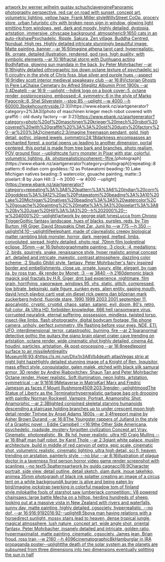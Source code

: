 [artwork by werner wilhelm gustav schuch](https://www.ebank.nz/aiartgenerator?category=artwork%20by%20werner%20wilhelm%20gustav%20schuch)[clay](https://www.ebank.nz/aiartgenerator?category=clay)[engine](https://www.ebank.nz/aiartgenerator?category=engine)[Panoramic photography perspective, red car on road with sunset, concept art, volumetric lighting, yellow haze, Frank Miller style](https://www.ebank.nz/aiartgenerator?category=Panoramic%20photography%20perspective%2C%20red%20car%20on%20road%20with%20sunset%2C%20concept%20art%2C%20volumetric%20lighting%2C%20yellow%20haze%2C%20Frank%20Miller%20style)[WillyStreet CoOp, grocery store, urban futuristic city with broken neon sign in window, glowing light emitting from windows, wet, dark and moody, highly detailed, dystopia, artstation, immersive, cityscape background, atmospheric](https://www.ebank.nz/aiartgenerator?category=WillyStreet%20CoOp%2C%20grocery%20store%2C%20urban%20futuristic%20city%20with%20broken%20neon%20sign%20in%20window%2C%20glowing%20light%20emitting%20from%20windows%2C%20wet%2C%20dark%20and%20moody%2C%20highly%20detailed%2C%20dystopia%2C%20artstation%2C%20immersive%2C%20cityscape%20background%2C%20atmospheric)[9:16](https://www.ebank.nz/aiartgenerator?category=9%3A16)[50 cats in an auto-rikshaw](https://www.ebank.nz/aiartgenerator?category=50%20cats%20in%20an%20auto-rikshaw)[Psychadelic, Ripple, Sakura, Zen village, Buddha Centred, Nondual, High res, Highly detailed intricate stunningly beautiful image, Matte painting, banner --ar 16:9](https://www.ebank.nz/aiartgenerator?category=Psychadelic%2C%20Ripple%2C%20Sakura%2C%20Zen%20village%2C%20Buddha%20Centred%2C%20Nondual%2C%20High%20res%2C%20Highly%20detailed%20intricate%20stunningly%20beautiful%20image%2C%20Matte%20painting%2C%20banner%20--ar%2016%3A9)[/imagine athena tarot card; hyperrealistic, 8k, ornate, detailed illustration, rendered, god rays, high quality; with symbolic elements --ar 10:16](https://www.ebank.nz/aiartgenerator?category=/imagine%20athena%20tarot%20card%3B%20hyperrealistic%2C%208k%2C%20ornate%2C%20detailed%20illustration%2C%20rendered%2C%20god%20rays%2C%20high%20quality%3B%20with%20symbolic%20elements%20--ar%2010%3A16)[fractal storm with Dunhuang acting Bodhifattva, glowing sun mandala in the back, by Peter Mohrbacher  --ar 9:16](https://www.ebank.nz/aiartgenerator?category=fractal%20storm%20with%20Dunhuang%20acting%20Bodhifattva%2C%20glowing%20sun%20mandala%20in%20the%20back%2C%20by%20Peter%20Mohrbacher%20%20--ar%209%3A16)[highly detailed othrographic top down octane texture of psychadelic sci fi circuitry in the style of Chris foss, blue silver and purple hues --aspect 16:9](https://www.ebank.nz/aiartgenerator?category=highly%20detailed%20othrographic%20top%20down%20octane%20texture%20of%20psychadelic%20sci%20fi%20circuitry%20in%20the%20style%20of%20Chris%20foss%2C%20blue%20silver%20and%20purple%20hues%20--aspect%2016%3A9)[ridley scott interior medieval speakeasy club --ar 16:8](https://www.ebank.nz/aiartgenerator?category=ridley%20scott%20interior%20medieval%20speakeasy%20club%20--ar%2016%3A8)[Victorian Ghosts in Pere LaChaise Cemetary  by Alfred Stieglitz Albumin Print 1900s --ar 3:4](https://www.ebank.nz/aiartgenerator?category=Victorian%20Ghosts%20in%20Pere%20LaChaise%20Cemetary%20%20by%20Alfred%20Stieglitz%20Albumin%20Print%201900s%20--ar%203%3A4)[Deatelli --ar 16:9 --uplight --hd](https://www.ebank.nz/aiartgenerator?category=Deatelli%20--ar%2016%3A9%20--uplight%20--hd)[ink logo on a book cover::5, octane render, postprocessing, embossed::4, symmetry::6 in the style of Marko Pagoçnik::6, Shel Silverstein --stop 85 --uplight --w 4000 --h 6000](https://www.ebank.nz/aiartgenerator?category=ink%20logo%20on%20a%20book%20cover%3A%3A5%2C%20octane%20render%2C%20postprocessing%2C%20embossed%3A%3A4%2C%20symmetry%3A%3A6%20in%20the%20style%20of%20Marko%20Pago%C3%A7nik%3A%3A6%2C%20Shel%20Silverstein%20--stop%2085%20--uplight%20--w%204000%20--h%206000)[0.3](https://www.ebank.nz/aiartgenerator?category=0.3)[bokeh](https://www.ebank.nz/aiartgenerator?category=bokeh)[countryside.](https://www.ebank.nz/aiartgenerator?category=countryside.)[2:3](https://www.ebank.nz/aiartgenerator?category=2%3A3)[photo of maschinen krieger mech robot covered with graffiti :: old dusty factory --ar 3:2](https://www.ebank.nz/aiartgenerator?category=photo%20of%20maschinen%20krieger%20mech%20robot%20covered%20with%20graffiti%20%3A%3A%20old%20dusty%20factory%20--ar%203%3A2)[cinematic](https://www.ebank.nz/aiartgenerator?category=cinematic)[2:3](https://www.ebank.nz/aiartgenerator?category=2%3A3)[/imagine freemason pendant, gold, high detail, gothic, inlayed jewels, symmetric](https://www.ebank.nz/aiartgenerator?category=/imagine%20freemason%20pendant%2C%20gold%2C%20high%20detail%2C%20gothic%2C%20inlayed%20jewels%2C%20symmetric)[24:18](https://www.ebank.nz/aiartgenerator?category=24%3A18)[darkness encompasses an enchanted forest, a portal opens up leading to another dimension, portal centered, this portal is made from tree bark and branches, photo realism, POV ground floor --uplight](https://www.ebank.nz/aiartgenerator?category=darkness%20encompasses%20an%20enchanted%20forest%2C%20a%20portal%20opens%20up%20leading%20to%20another%20dimension%2C%20portal%20centered%2C%20this%20portal%20is%20made%20from%20tree%20bark%20and%20branches%2C%20photo%20realism%2C%20POV%20ground%20floor%20--uplight)[cute furry monster in Pixar with star, colorful, volumetric lighting, 4k, photorealistic](https://www.ebank.nz/aiartgenerator?category=cute%20furry%20monster%20in%20Pixar%20with%20star%2C%20colorful%2C%20volumetric%20lighting%2C%204k%2C%20photorealistic)[incoherent:-1](https://www.ebank.nz/aiartgenerator?category=incoherent%3A-1)[fire.](https://www.ebank.nz/aiartgenerator?category=fire.)[photograph](https://www.ebank.nz/aiartgenerator?category=photograph)[repeating::8 pattern::6 indian corn goddess::12 as Potawatomi beading::10 Lake Michigan natives beading::5 watercolor, gouache painting, matte::3 pixelart::8 by Joan Hill::3 --h 2000 --w 4000 --uplight](https://www.ebank.nz/aiartgenerator?category=repeating%3A%3A8%20pattern%3A%3A6%20indian%20corn%20goddess%3A%3A12%20as%20Potawatomi%20beading%3A%3A10%20Lake%20Michigan%20natives%20beading%3A%3A5%20watercolor%2C%20gouache%20painting%2C%20matte%3A%3A3%20pixelart%3A%3A8%20by%20Joan%20Hill%3A%3A3%20--h%202000%20--w%204000%20--uplight)[artwork by george platt lynes](https://www.ebank.nz/aiartgenerator?category=artwork%20by%20george%20platt%20lynes)[Lucca from Chrono Trigger](https://www.ebank.nz/aiartgenerator?category=Lucca%20from%20Chrono%20Trigger)[Gothic fantasy landscape, hues of blacks, purples, reds, by Tim Burton, HR Giger, David Stoupakis Chet Zar, Junji Ito —w 775 —h 350 --uplight](https://www.ebank.nz/aiartgenerator?category=Gothic%20fantasy%20landscape%2C%20hues%20of%20blacks%2C%20purples%2C%20reds%2C%20by%20Tim%20Burton%2C%20HR%20Giger%2C%20David%20Stoupakis%20Chet%20Zar%2C%20Junji%20Ito%20%E2%80%94w%20775%20%E2%80%94h%20350%20--uplight)[14:10](https://www.ebank.nz/aiartgenerator?category=14%3A10)[--uplight](https://www.ebank.nz/aiartgenerator?category=--uplight)[life](https://www.ebank.nz/aiartgenerator?category=life)[](https://www.ebank.nz/aiartgenerator?category=)[elephant,,made of clay](https://www.ebank.nz/aiartgenerator?category=elephant%2C%2Cmade%20of%20clay)[realistic creepy biological matter rambling blob monster, horror, dark, merged, melted, limbs, convoluted, spread, highly detailed, photo real, 70mm film look](https://www.ebank.nz/aiartgenerator?category=realistic%20creepy%20biological%20matter%20rambling%20blob%20monster%2C%20horror%2C%20dark%2C%20merged%2C%20melted%2C%20limbs%2C%20convoluted%2C%20spread%2C%20highly%20detailed%2C%20photo%20real%2C%2070mm%20film%20look)[retinal eclipse, 35mm —ar 16:9](https://www.ebank.nz/aiartgenerator?category=retinal%20eclipse%2C%2035mm%20%E2%80%94ar%2016%3A9)[photograph](https://www.ebank.nz/aiartgenerator?category=photograph)[matte painting: :3 clock: :4, medallions: :2, birds, squirrels, snake, renaissance style, hyper realistic animal concept art, detailed and intricate, majestic, contrast atmosphere, dazzling color scheme: :2 Studio Ghibli style, fantasy, Peter Mohrbacher's fairy inspired border and embellishments, close up, ornate, luxury, elite, elegant, by ruan jia, by ross tran, 4k render,by Monet: :3 --w 3840 --h 2160](https://www.ebank.nz/aiartgenerator?category=matte%20painting%3A%20%3A3%20clock%3A%20%3A4%2C%20medallions%3A%20%3A2%2C%20birds%2C%20squirrels%2C%20snake%2C%20renaissance%20style%2C%20hyper%20realistic%20animal%20concept%20art%2C%20detailed%20and%20intricate%2C%20majestic%2C%20contrast%20atmosphere%2C%20dazzling%20color%20scheme%3A%20%3A2%20Studio%20Ghibli%20style%2C%20fantasy%2C%20Peter%20Mohrbacher%27s%20fairy%20inspired%20border%20and%20embellishments%2C%20close%20up%2C%20ornate%2C%20luxury%2C%20elite%2C%20elegant%2C%20by%20ruan%20jia%2C%20by%20ross%20tran%2C%204k%20render%2Cby%20Monet%3A%20%3A3%20--w%203840%20--h%202160)[demonic black magick sigil fractals by H.R. Giger, dmt bad experience, nightmare, film grain, horrifying, vaporwave, windows 95, vhs, static, glitch, compressed, low bitrate, beksinski, pale figure, sunken eyes, alien entity, gaping mouth, david lynch playboi carti yeat vin diesel rick owens dan bilzerian mark zuckerberg hybrid, fluoride stare, 1990 1999 2003 2001 september 11, apocalyptic, cryptic, cryptid, chaos, satan, satanic, evil, doom, 80's, retro, full color, 4k Ultra HD, forbidden knowledge, 666 hell ransomware virus, corrupted neuralink, eternal suffering, possession, mindless, twisted torso, insect-like limbs, flash photography, digital bodycam footage, flip phone camera, unholy, perfect symmetry, life flashing before your eyes, NDE, ETI, UFO, interdimensional, terror, catastrophic, burning, fire --ar 2:1](https://www.ebank.nz/aiartgenerator?category=demonic%20black%20magick%20sigil%20fractals%20by%20H.R.%20Giger%2C%20dmt%20bad%20experience%2C%20nightmare%2C%20film%20grain%2C%20horrifying%2C%20vaporwave%2C%20windows%2095%2C%20vhs%2C%20static%2C%20glitch%2C%20compressed%2C%20low%20bitrate%2C%20beksinski%2C%20pale%20figure%2C%20sunken%20eyes%2C%20alien%20entity%2C%20gaping%20mouth%2C%20david%20lynch%20playboi%20carti%20yeat%20vin%20diesel%20rick%20owens%20dan%20bilzerian%20mark%20zuckerberg%20hybrid%2C%20fluoride%20stare%2C%201990%201999%202003%202001%20september%2011%2C%20apocalyptic%2C%20cryptic%2C%20cryptid%2C%20chaos%2C%20satan%2C%20satanic%2C%20evil%2C%20doom%2C%2080%27s%2C%20retro%2C%20full%20color%2C%204k%20Ultra%20HD%2C%20forbidden%20knowledge%2C%20666%20hell%20ransomware%20virus%2C%20corrupted%20neuralink%2C%20eternal%20suffering%2C%20possession%2C%20mindless%2C%20twisted%20torso%2C%20insect-like%20limbs%2C%20flash%20photography%2C%20digital%20bodycam%20footage%2C%20flip%20phone%20camera%2C%20unholy%2C%20perfect%20symmetry%2C%20life%20flashing%20before%20your%20eyes%2C%20NDE%2C%20ETI%2C%20UFO%2C%20interdimensional%2C%20terror%2C%20catastrophic%2C%20burning%2C%20fire%20--ar%202%3A1)[paranormal detective gothic the guitars the piano brain planet crater cave trending on artstation, octane render, wide cinematic shot highly detailed, cinema 4d, houdini, particles, artstation, 4k post-processing --ar 16:8](https://www.ebank.nz/aiartgenerator?category=paranormal%20detective%20gothic%20the%20guitars%20the%20piano%20brain%20planet%20crater%20cave%20trending%20on%20artstation%2C%20octane%20render%2C%20wide%20cinematic%20shot%20highly%20detailed%2C%20cinema%204d%2C%20houdini%2C%20particles%2C%20artstation%2C%204k%20post-processing%20--ar%2016%3A8)[needlepoint surface to air missile](https://www.ebank.nz/aiartgenerator?category=needlepoint%20surface%20to%20air%20missile)[Antireality Museum](https://www.ebank.nz/aiartgenerator?category=Antireality%20Museum)[16:9](https://www.ebank.nz/aiartgenerator?category=16%3A9)[3:4](https://www.ebank.nz/aiartgenerator?category=3%3A4)[<https://s.mj.run/Dhx1n3A8Vb4>](https://www.ebank.nz/aiartgenerator?category=%3Chttps%3A//s.mj.run/Dhx1n3A8Vb4%3E)[death atlas](https://www.ebank.nz/aiartgenerator?category=death%20atlas)[Vegas strip at night light haze](https://www.ebank.nz/aiartgenerator?category=Vegas%20strip%20at%20night%20light%20haze)[](https://www.ebank.nz/aiartgenerator?category=)[Highly detailed stunning image of a Knight of Ren, Inquisitor, mass effect style, conquistador,  galen malek, etched with black silk samurai armor, 3D render by Andrei Riabovitchev, Shaun Tan and Peter Mohrbacher Octane render. Hyper realistic. Soft illumination. neon lights, artstation, symmetrical --ar 9:16](https://www.ebank.nz/aiartgenerator?category=Highly%20detailed%20stunning%20image%20of%20a%20Knight%20of%20Ren%2C%20Inquisitor%2C%20mass%20effect%20style%2C%20conquistador%2C%20%20galen%20malek%2C%20etched%20with%20black%20silk%20samurai%20armor%2C%203D%20render%20by%20Andrei%20Riabovitchev%2C%20Shaun%20Tan%20and%20Peter%20Mohrbacher%20Octane%20render.%20Hyper%20realistic.%20Soft%20illumination.%20neon%20lights%2C%20artstation%2C%20symmetrical%20--ar%209%3A16)[16:9](https://www.ebank.nz/aiartgenerator?category=16%3A9)[Metaverse in Matrix](https://www.ebank.nz/aiartgenerator?category=Metaverse%20in%20Matrix)[Karl Marx and Fredric Jameson as faces if Mount Rushmore](https://www.ebank.nz/aiartgenerator?category=Karl%20Marx%20and%20Fredric%20Jameson%20as%20faces%20if%20Mount%20Rushmore)[450](https://www.ebank.nz/aiartgenerator?category=450)[9:20](https://www.ebank.nz/aiartgenerator?category=9%3A20)[3:3](https://www.ebank.nz/aiartgenerator?category=3%3A3)[render](https://www.ebank.nz/aiartgenerator?category=render)[--uplight](https://www.ebank.nz/aiartgenerator?category=--uplight)[mood](https://www.ebank.nz/aiartgenerator?category=mood)[The Statue of Liberty as the Terminator](https://www.ebank.nz/aiartgenerator?category=The%20Statue%20of%20Liberty%20as%20the%20Terminator)[hyperrealistic garbage bag orb drooping with paint](https://www.ebank.nz/aiartgenerator?category=hyperrealistic%20garbage%20bag%20orb%20drooping%20with%20paint)[by Norman Rockwell, Vampire, Portrait, Anamorphic Shot, Anamorphic --ar 2:3](https://www.ebank.nz/aiartgenerator?category=by%20Norman%20Rockwell%2C%20Vampire%2C%20Portrait%2C%20Anamorphic%20Shot%2C%20Anamorphic%20--ar%202%3A3)[Blighted conjoined skeletal starving humanoids descending a staircase holding branches up to under crescent moon  high detail render Tintype by Ansel Adams 1800s --ar 3:4](https://www.ebank.nz/aiartgenerator?category=Blighted%20conjoined%20skeletal%20starving%20humanoids%20descending%20a%20staircase%20holding%20branches%20up%20to%20under%20crescent%20moon%20%20high%20detail%20render%20Tintype%20by%20Ansel%20Adams%201800s%20--ar%203%3A4)[freeport maine by Asher Brown Durand --ar 16:8](https://www.ebank.nz/aiartgenerator?category=freeport%20maine%20by%20Asher%20Brown%20Durand%20--ar%2016%3A8)[The Youngster rappers of Jutland in the style of a Graphic novel :: Eddie Campbell ::](https://www.ebank.nz/aiartgenerator?category=The%20Youngster%20rappers%20of%20Jutland%20in%20the%20style%20of%20a%20Graphic%20novel%20%3A%3A%20Eddie%20Campbell%20%3A%3A)[<16:9](https://www.ebank.nz/aiartgenerator?category=%3C16%3A9)[the Other Side Americana, psychedelic, roadside, mystery forgotten civilization Concept art Vray, Cinematic, photorealistic, 8k, 8k hd, hyper realistic, ultra HD Craig Mullins --ar 16:8](https://www.ebank.nz/aiartgenerator?category=the%20Other%20Side%20Americana%2C%20psychedelic%2C%20roadside%2C%20mystery%20forgotten%20civilization%20Concept%20art%20Vray%2C%20Cinematic%2C%20photorealistic%2C%208k%2C%208k%20hd%2C%20hyper%20realistic%2C%20ultra%20HD%20Craig%20Mullins%20--ar%2016%3A8)[half man half robot, by Karel Thole --ar 2:3](https://www.ebank.nz/aiartgenerator?category=half%20man%20half%20robot%2C%20by%20Karel%20Thole%20--ar%202%3A3)[giant white palace, muslim architecture, build in middle of red canyon of petra, epic scale, cinematic shot, volumetric realistic, cinematic lighting, ultra high detail, sci fi, heaven, trending on arstation, painterly style, --no blur --ar 8:16](https://www.ebank.nz/aiartgenerator?category=giant%20white%20palace%2C%20muslim%20architecture%2C%20build%20in%20middle%20of%20red%20canyon%20of%20petra%2C%20epic%20scale%2C%20cinematic%20shot%2C%20volumetric%20realistic%2C%20cinematic%20lighting%2C%20ultra%20high%20detail%2C%20sci%20fi%2C%20heaven%2C%20trending%20on%20arstation%2C%20painterly%20style%2C%20--no%20blur%20--ar%208%3A16)[illustration of plague doctor in a tavern](https://www.ebank.nz/aiartgenerator?category=illustration%20of%20plague%20doctor%20in%20a%20tavern)[psx first person horror video game render screenshot with scanlines --no text](https://www.ebank.nz/aiartgenerator?category=psx%20first%20person%20horror%20video%20game%20render%20screenshot%20with%20scanlines%20--no%20text)[5:3](https://www.ebank.nz/aiartgenerator?category=5%3A3)[patterns](https://www.ebank.nz/aiartgenerator?category=patterns)[artwork by guido cagnacci](https://www.ebank.nz/aiartgenerator?category=artwork%20by%20guido%20cagnacci)[16:9](https://www.ebank.nz/aiartgenerator?category=16%3A9)[Character portrait, side view, detail outline, detail sketch, slam dunk, inoue takehiko, anime](https://www.ebank.nz/aiartgenerator?category=Character%20portrait%2C%20side%20view%2C%20detail%20outline%2C%20detail%20sketch%2C%20slam%20dunk%2C%20inoue%20takehiko%2C%20anime)[a 35mm photograph of black ink splatter creating an image of a circus tent on a white background](https://www.ebank.nz/aiartgenerator?category=a%2035mm%20photograph%20of%20black%20ink%20splatter%20creating%20an%20image%20of%20a%20circus%20tent%20on%20a%20white%20background)[A burger is alive and being eaten by bird](https://www.ebank.nz/aiartgenerator?category=A%20burger%20is%20alive%20and%20being%20eaten%20by%20bird)[/imagine  jockstrap twerking  in  colorful meadow tom of finland style](https://www.ebank.nz/aiartgenerator?category=/imagine%20%20jockstrap%20twerking%20%20in%20%20colorful%20meadow%20tom%20of%20finland%20style)[,milokai](https://www.ebank.nz/aiartgenerator?category=%2Cmilokai)[the fools of stars](https://www.ebank.nz/aiartgenerator?category=the%20fools%20of%20stars)[hot saw lumberjack competition:: V8 powered chainsaws::](https://www.ebank.nz/aiartgenerator?category=hot%20saw%20lumberjack%20competition%3A%3A%20V8%20powered%20chainsaws%3A%3A)[large battle Mecha on a hilltop, herding hundreds of sheep, looking out at a massive vista in New Zealand with rivers and waterfalls, sunny day, matte painting, highly detailed, cgsociety, hyperrealistic, --no dof, --ar 16:9](https://www.ebank.nz/aiartgenerator?category=large%20battle%20Mecha%20on%20a%20hilltop%2C%20herding%20hundreds%20of%20sheep%2C%20looking%20out%20at%20a%20massive%20vista%20in%20New%20Zealand%20with%20rivers%20and%20waterfalls%2C%20sunny%20day%2C%20matte%20painting%2C%20highly%20detailed%2C%20cgsociety%2C%20hyperrealistic%2C%20--no%20dof%2C%20--ar%2016%3A9)[16:9](https://www.ebank.nz/aiartgenerator?category=16%3A9)[1920](https://www.ebank.nz/aiartgenerator?category=1920)[16:9](https://www.ebank.nz/aiartgenerator?category=16%3A9)[2](https://www.ebank.nz/aiartgenerator?category=2)[--uplight](https://www.ebank.nz/aiartgenerator?category=--uplight)[8:5](https://www.ebank.nz/aiartgenerator?category=8%3A5)[boy](https://www.ebank.nz/aiartgenerator?category=boy)[a man having relations with a horse](https://www.ebank.nz/aiartgenerator?category=a%20man%20having%20relations%20with%20a%20horse)[direct sunlight, mossy stairs lead to heaven, dense tropical jungle, magical atmosphere, lush nature, concept art, wide angle shot, oriental fantasy, Peter Mohrbacher, insanely detailed and intricate, golden ratio, hypermaximalist, matte painting, cinematic, cgsociety, James jean, Brian froud, ross tran --w 2160  --h 4096](https://www.ebank.nz/aiartgenerator?category=direct%20sunlight%2C%20mossy%20stairs%20lead%20to%20heaven%2C%20dense%20tropical%20jungle%2C%20magical%20atmosphere%2C%20lush%20nature%2C%20concept%20art%2C%20wide%20angle%20shot%2C%20oriental%20fantasy%2C%20Peter%20Mohrbacher%2C%20insanely%20detailed%20and%20intricate%2C%20golden%20ratio%2C%20hypermaximalist%2C%20matte%20painting%2C%20cinematic%2C%20cgsociety%2C%20James%20jean%2C%20Brian%20froud%2C%20ross%20tran%20--w%202160%20%20--h%204096)[cinematographic](https://www.ebank.nz/aiartgenerator?category=cinematographic)[8k](https://www.ebank.nz/aiartgenerator?category=8k)[Hamburglar in IRA propaganda poster](https://www.ebank.nz/aiartgenerator?category=Hamburglar%20in%20IRA%20propaganda%20poster)[--uplight](https://www.ebank.nz/aiartgenerator?category=--uplight)[the death of the solar system as the planets are subsumed from three dimensions into two dimensions eventually splitting the sun in half](https://www.ebank.nz/aiartgenerator?category=the%20death%20of%20the%20solar%20system%20as%20the%20planets%20are%20subsumed%20from%20three%20dimensions%20into%20two%20dimensions%20eventually%20splitting%20the%20sun%20in%20half)